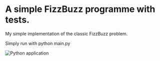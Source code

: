 # A simple FizzBuzz programme with tests.

My simple implementation of the classic FizzBuzz problem.

Simply run with python main.py

![Python application](https://github.com/BenBMoore/FizzBuzz/workflows/Python%20application/badge.svg?branch=master)

